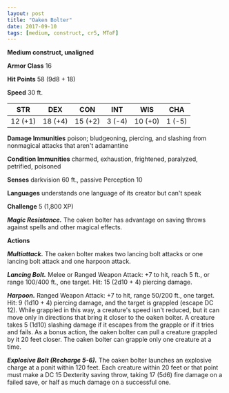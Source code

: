 ```yaml
---
layout: post
title: "Oaken Bolter"
date: 2017-09-10
tags: [medium, construct, cr5, MToF]
---
```


**Medium construct, unaligned**

**Armor Class** 16

**Hit Points** 58 (9d8 + 18)

**Speed** 30 ft.

|   STR   |   DEX   |   CON   |   INT   |   WIS   |   CHA   |
|:-----:|:-----:|:-----:|:-----:|:-----:|:-----:|
| 12 (+1) | 18 (+4) | 15 (+2) | 3 (-4) | 10 (+0) | 1 (-5) |

**Damage Immunities** poison; bludgeoning, piercing, and slashing from nonmagical attacks that aren't adamantine

**Condition Immunities** charmed, exhaustion, frightened, paralyzed, petrified, poisoned

**Senses** darkvision 60 ft., passive Perception 10

**Languages** understands one language of its creator but can't speak

**Challenge** 5 (1,800 XP)

***Magic Resistance.*** The oaken bolter has advantage on saving throws against spells and other magical effects.

**Actions**

***Multiattack.*** The oaken bolter makes two lancing bolt attacks or one lancing bolt attack and one harpoon attack.

***Lancing Bolt.*** Melee or Ranged Weapon Attack: +7 to hit, reach 5 ft., or range 100/400 ft., one target. Hit: 15 (2d10 + 4) piercing damage.

***Harpoon.*** Ranged Weapon Attack: +7 to hit, range 50/200 ft., one target. Hit: 9 (1d10 + 4) piercing damage, and the target is grappled (escape DC 12). While grappled in this way, a creature's speed isn't reduced, but it can move only in directions that bring it closer to the oaken bolter. A creature takes 5 (1d10) slashing damage if it escapes from the grapple or if it tries and fails. As a bonus action, the oaken bolter can pull a creature grappled by it 20 feet closer. The oaken bolter can grapple only one creature at a time.

***Explosive Bolt (Recharge 5-6).*** The oaken bolter launches an explosive charge at a ponit within 120 feet. Each creature within 20 feet or that point must make a DC 15 Dexterity saving throw, taking 17 (5d6) fire damage on a failed save, or half as much damage on a successful one.